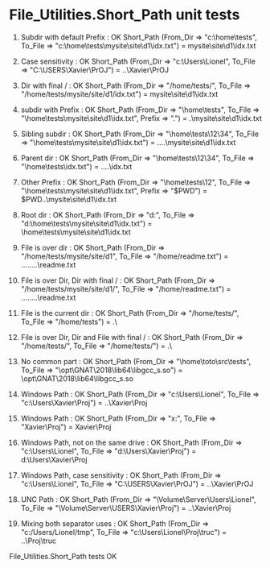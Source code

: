 # File_Utilities.Short_Path unit tests

1. Subdir with default Prefix : OK
Short_Path (From_Dir => "c:\home\tests",
            To_File  => "c:\home\tests\mysite\site\d1\idx.txt") = mysite\site\d1\idx.txt

2. Case sensitivity : OK
Short_Path (From_Dir => "c:\Users\Lionel\",
            To_File  => "C:\USERS\Xavier\PrOJ") = ..\Xavier\PrOJ

3. Dir with final / : OK
Short_Path (From_Dir => "/home/tests/",
            To_File  => "/home/tests/mysite/site/d1/idx.txt") = mysite\site\d1\idx.txt

4. subdir with Prefix : OK
Short_Path (From_Dir => "\home\tests",
            To_File  => "\home\tests\mysite\site\d1\idx.txt",
            Prefix   => ".\") = .\mysite\site\d1\idx.txt

5. Sibling subdir : OK
Short_Path (From_Dir => "\home\tests\12\34",
            To_File  => "\home\tests\mysite\site\d1\idx.txt") = ..\..\mysite\site\d1\idx.txt

6. Parent dir : OK
Short_Path (From_Dir => "\home\tests\12\34",
            To_File  => "\home\tests\idx.txt") = ..\..\idx.txt

7. Other Prefix : OK
Short_Path (From_Dir => "\home\tests\12\",
            To_File  => "\home\tests\mysite\site\d1\idx.txt",
            Prefix   => "$PWD\") = $PWD\..\mysite\site\d1\idx.txt

8. Root dir : OK
Short_Path (From_Dir => "d:",
            To_File  => "d:\home\tests\mysite\site\d1\idx.txt") = \home\tests\mysite\site\d1\idx.txt

9. File is over dir : OK
Short_Path (From_Dir => "/home/tests/mysite/site/d1",
            To_File  => "/home/readme.txt") = ..\..\..\..\readme.txt

10. File is over Dir, Dir with final / : OK
Short_Path (From_Dir => "/home/tests/mysite/site/d1/",
            To_File  => "/home/readme.txt") = ..\..\..\..\readme.txt

11. File is the current dir : OK
Short_Path (From_Dir => "/home/tests/",
            To_File  => "/home/tests") = .\

12. File is over Dir, Dir and File with final / : OK
Short_Path (From_Dir => "/home/tests/",
            To_File  => "/home/tests/") = .\

13. No common part : OK
Short_Path (From_Dir => "\home\toto\src\tests\",
            To_File  => "\opt\GNAT\2018\lib64\libgcc_s.so") = \opt\GNAT\2018\lib64\libgcc_s.so

14. Windows Path : OK
Short_Path (From_Dir => "c:\Users\Lionel\",
            To_File  => "c:\Users\Xavier\Proj") = ..\Xavier\Proj

15. Windows Path : OK
Short_Path (From_Dir => "x:",
            To_File  => "Xavier\Proj") = Xavier\Proj

16. Windows Path, not on the same drive : OK
Short_Path (From_Dir => "c:\Users\Lionel\",
            To_File  => "d:\Users\Xavier\Proj") = d:\Users\Xavier\Proj

17. Windows Path, case sensitivity : OK
Short_Path (From_Dir => "c:\Users\Lionel\",
            To_File  => "C:\USERS\Xavier\PrOJ") = ..\Xavier\PrOJ

18. UNC Path : OK
Short_Path (From_Dir => "\\Volume\Server\Users\Lionel\",
            To_File  => "\\Volume\Server\USERS\Xavier\Proj") = ..\Xavier\Proj

19. Mixing both separator uses : OK
Short_Path (From_Dir => "c:/Users/Lionel/tmp",
            To_File  => "c:\Users\Lionel\Proj\truc") = ..\Proj\truc


File_Utilities.Short_Path tests OK
